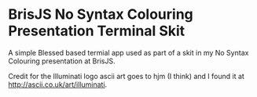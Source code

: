 # BrisJS No Syntax Colouring Presentation Terminal Skit

A simple Blessed based termial app used as part of a skit in my No Syntax Colouring presentation at BrisJS.

Credit for the Illuminati logo ascii art goes to hjm (I think) and I found it at http://ascii.co.uk/art/illuminati.
